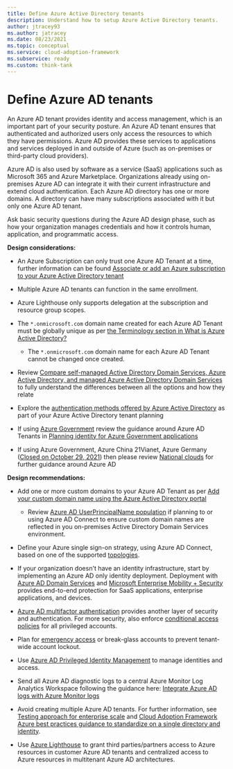 ```yaml
---
title: Define Azure Active Directory tenants
description: Understand how to setup Azure Active Directory tenants.
author: jtracey93
ms.author: jatracey
ms.date: 08/23/2021
ms.topic: conceptual
ms.service: cloud-adoption-framework
ms.subservice: ready
ms.custom: think-tank
---
```


# Define Azure AD tenants

An Azure AD tenant provides identity and access management, which is an important part of your security posture. An Azure AD tenant ensures that authenticated and authorized users only access the resources to which they have permissions. Azure AD provides these services to applications and services deployed in and outside of Azure (such as on-premises or third-party cloud providers).

Azure AD is also used by software as a service (SaaS) applications such as Microsoft 365 and Azure Marketplace. Organizations already using on-premises Azure AD can integrate it with their current infrastructure and extend cloud authentication. Each Azure AD directory has one or more domains. A directory can have many subscriptions associated with it but only one Azure AD tenant.

Ask basic security questions during the Azure AD design phase, such as how your organization manages credentials and how it controls human, application, and programmatic access.

**Design considerations:**

- An Azure Subscription can only trust one Azure AD Tenant at a time, further information can be found [Associate or add an Azure subscription to your Azure Active Directory tenant](/azure/active-directory/fundamentals/active-directory-how-subscriptions-associated-directory)

- Multiple Azure AD tenants can function in the same enrollment.

- Azure Lighthouse only supports delegation at the subscription and resource group scopes.

- The `*.onmicrosoft.com` domain name created for each Azure AD Tenant must be globally unique as per [the Terminology section in What is Azure Active Directory?](/azure/active-directory/fundamentals/active-directory-whatis#terminology)
  
  - The `*.onmicrosoft.com` domain name for each Azure AD Tenant cannot be changed once created.

- Review [Compare self-managed Active Directory Domain Services, Azure Active Directory, and managed Azure Active Directory Domain Services](/azure/active-directory-domain-services/compare-identity-solutions) to fully understand the differences between all the options and how they relate

- Explore the [authentication methods offered by Azure Active Directory](/azure/active-directory/hybrid/choose-ad-authn) as part of your Azure Active Directory tenant planning

- If using [Azure Government](/azure/azure-government/documentation-government-welcome) review the guidance around Azure AD Tenants in [Planning identity for Azure Government applications](/azure/azure-government/documentation-government-plan-identity)

- If using Azure Government, Azure China 21Vianet, Azure Germany ([Closed on October 29, 2021](https://www.microsoft.com/cloud-platform/germany-cloud-regions)) then please review [National clouds](/azure/active-directory/develop/authentication-national-cloud) for further guidance around Azure AD

**Design recommendations:**

- Add one or more custom domains to your Azure AD Tenant as per [Add your custom domain name using the Azure Active Directory portal](/azure/active-directory/fundamentals/add-custom-domain)

  - Review [Azure AD UserPrincipalName population](/azure/active-directory/hybrid/plan-connect-userprincipalname) if planning to or using Azure AD Connect to ensure custom domain names are reflected in you on-premises Active Directory Domain Services environment.

- Define your Azure single sign-on strategy, using Azure AD Connect, based on one of the supported [topologies](/azure/active-directory/hybrid/plan-connect-topologies).

- If your organization doesn't have an identity infrastructure, start by implementing an Azure AD only identity deployment. Deployment with [Azure AD Domain Services](/azure/active-directory-domain-services) and [Microsoft Enterprise Mobility + Security](/mem/intune/fundamentals/what-is-intune) provides end-to-end protection for SaaS applications, enterprise applications, and devices.

- [Azure AD multifactor authentication](/azure/active-directory/authentication/concept-mfa-howitworks) provides another layer of security and authentication. For more security, also enforce [conditional access policies](/azure/active-directory/conditional-access/overview) for all privileged accounts.

- Plan for [emergency access](/azure/active-directory/users-groups-roles/directory-emergency-access) or break-glass accounts to prevent tenant-wide account lockout.

- Use [Azure AD Privileged Identity Management](/azure/active-directory/privileged-identity-management/pim-configure) to manage identities and access.

- Send all Azure AD diagnostic logs to a central Azure Monitor Log Analytics Workspace following the guidance here: [Integrate Azure AD logs with Azure Monitor logs](/azure/active-directory/reports-monitoring/howto-integrate-activity-logs-with-log-analytics)

- Avoid creating multiple Azure AD tenants. For further information, see [Testing approach for enterprise scale](../../enterprise-scale/testing-approach.md) and [Cloud Adoption Framework Azure best practices guidance to standardize on a single directory and identity](/secure/security-top-10.md#9-architecture-standardize-on-a-single-directory-and-identity).

- Use [Azure Lighthouse](/azure/lighthouse/overview) to grant third parties/partners access to Azure resources in customer Azure AD tenants and centralized access to Azure resources in multitenant Azure AD architectures.
